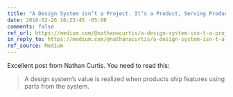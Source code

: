 ```yaml
---
title: "A Design System isn’t a Project. It’s a Product, Serving Products."
date: 2016-02-26 16:23:45 -05:00
comments: false
ref_url: https://medium.com/@nathanacurtis/a-design-system-isn-t-a-project-it-s-a-product-serving-products-74dcfffef935#.1y5xv3afw
in_reply_to: https://medium.com/@nathanacurtis/a-design-system-isn-t-a-project-it-s-a-product-serving-products-74dcfffef935#.1y5xv3afw
ref_source: Medium
---
```


Excellent post from Nathan Curtis. You need to read this:

> A design system’s value is realized when products ship features using parts from the system.